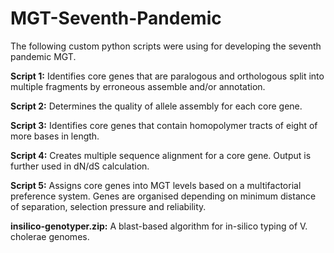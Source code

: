 # MGT-Seventh-Pandemic

The following custom python scripts were using for developing the seventh pandemic MGT.

<b>Script 1:</b> Identifies core genes that are paralogous and orthologous split into multiple fragments by erroneous assemble and/or annotation. 


<b>Script 2:</b> Determines the quality of allele assembly for each core gene. 


<b>Script 3:</b> Identifies core genes that contain homopolymer tracts of eight of more bases in length.


<b>Script 4:</b> Creates multiple sequence alignment for a core gene. Output is further used in dN/dS calculation.


<b>Script 5:</b> Assigns core genes into MGT levels based on a multifactorial preference system. Genes are organised depending on minimum distance of separation, selection pressure and reliability.


<b>insilico-genotyper.zip:</b> A blast-based algorithm for in-silico typing of V. cholerae genomes. 
